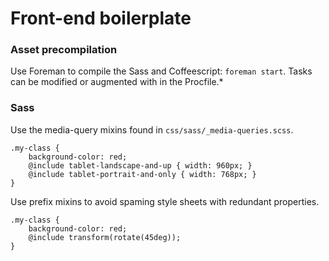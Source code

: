 # Front-end boilerplate

### Asset precompilation
Use Foreman to compile the Sass and Coffeescript: `foreman start`. Tasks can be modified or augmented with in the Procfile.* 

### Sass

Use the media-query mixins found in `css/sass/_media-queries.scss`.

	.my-class {
		background-color: red;
		@include tablet-landscape-and-up { width: 960px; }
		@include tablet-portrait-and-only { width: 768px; }
	}

Use prefix mixins to avoid spaming style sheets with redundant properties.

	.my-class {
		background-color: red;
		@include transform(rotate(45deg));
	}
